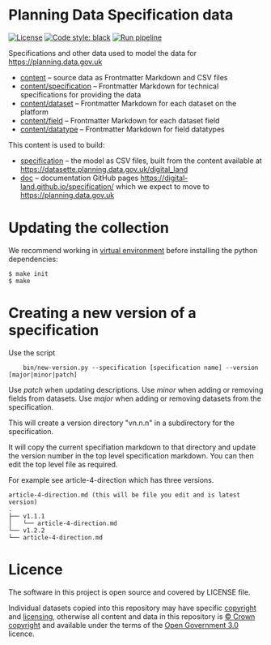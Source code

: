 # Planning Data Specification data

[![License](https://img.shields.io/github/license/mashape/apistatus.svg)](https://github.com/digital-land/brownfield-land/blob/master/LICENSE)
[![Code style: black](https://img.shields.io/badge/code%20style-black-000000.svg)](https://black.readthedocs.io/en/stable/)
[![Run pipeline](https://github.com/digital-land/specification/actions/workflows/run.yml/badge.svg)](https://github.com/digital-land/specification/actions/workflows/run.yml)

Specifications and other data used to model the data for https://planning.data.gov.uk

* [content](content/) – source data as Frontmatter Markdown and CSV files
* [content/specification](content/specification) – Frontmatter Markdown for technical specifications for providing the data
* [content/dataset](content/dataset) – Frontmatter Markdown for each dataset on the platform
* [content/field](content/field) – Frontmatter Markdown for each dataset field
* [content/datatype](content/datatype) – Frontmatter Markdown for field datatypes

This content is used to build:

* [specification](specification/) – the model as CSV files, built from the content available at https://datasette.planning.data.gov.uk/digital_land
* [doc](doc/) – documentation GitHub pages https://digital-land.github.io/specification/ which we expect to move to https://planning.data.gov.uk

# Updating the collection

We recommend working in [virtual environment](http://docs.python-guide.org/en/latest/dev/virtualenvs/) before installing the python dependencies:

    $ make init
    $ make

# Creating a new version of a specification

Use the script

        bin/new-version.py --specification [specification name] --version [major|minor|patch]

Use *patch* when updating descriptions.
Use *minor* when adding or removing fields from datasets.
Use *major* when adding or removing datasets from the specification.

This will create a version directory "vn.n.n" in a subdirectory for the specification.

It will copy the current specifiation markdown to that directory and update the version number in the
top level specification markdown. You can then edit the top level file as required.

For example see article-4-direction which has three versions. 

    article-4-direction.md (this will be file you edit and is latest version)
    .
    ├── v1.1.1
    │   └── article-4-direction.md
    └── v1.2.2
    └── article-4-direction.md


# Licence

The software in this project is open source and covered by LICENSE file.

Individual datasets copied into this repository may have specific [copyright](collection/attribution/) and [licensing](collection/licence/),
otherwise all content and data in this repository is
[© Crown copyright](http://www.nationalarchives.gov.uk/information-management/re-using-public-sector-information/copyright-and-re-use/crown-copyright/)
and available under the terms of the [Open Government 3.0](https://www.nationalarchives.gov.uk/doc/open-government-licence/version/3/) licence.
